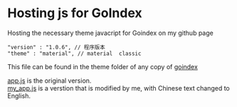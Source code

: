 # Hosting js for GoIndex
Hosting the necessary theme javacript for Goindex on my github page
```
"version" : "1.0.6", // 程序版本 
"theme" : "material", // material  classic
```
This file can be found in the theme folder of any copy of [goindex](https://github.com/iiiiiii1/goindex/tree/master/themes)

[app.js](themes/material/app.js) is the original version. \
[my_app.js](themes/material/my_app.js)  is a verstion that is modified by me, with Chinese text changed to English.

